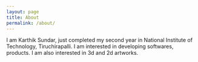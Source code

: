 ```yaml
---
layout: page
title: About
permalink: /about/
---
```


I am Karthik Sundar, just completed my second year in National Institute of Technology, Tiruchirapalli.  I am interested in developing softwares, products.
I am also interested in 3d and 2d artworks. 
